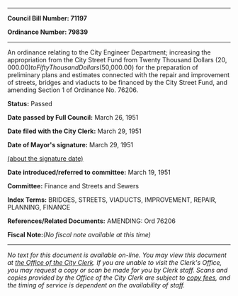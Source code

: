 

********

**Council Bill Number: 71197**
   
**Ordinance Number: 79839**
********

 An ordinance relating to the City Engineer Department; increasing the appropriation from the City Street Fund from Twenty Thousand Dollars ($20,000.00) to Fifty Thousand Dollars ($50,000.00) for the preparation of preliminary plans and estimates connected with the repair and improvement of streets, bridges and viaducts to be financed by the City Street Fund, and amending Section 1 of Ordinance No. 76206.

**Status:** Passed
   
**Date passed by Full Council:** March 26, 1951
   
**Date filed with the City Clerk:** March 29, 1951
   
**Date of Mayor's signature:** March 29, 1951
   
[(about the signature date)](/~public/approvaldate.htm)
   
   
   
**Date introduced/referred to committee:** March 19, 1951
   
**Committee:** Finance and Streets and Sewers
   
   
**Index Terms:** BRIDGES, STREETS, VIADUCTS, IMPROVEMENT, REPAIR, PLANNING, FINANCE

**References/Related Documents:** AMENDING: Ord 76206

**Fiscal Note:**_(No fiscal note available at this time)_
********

_No text for this document is available on-line. You may view this document at [the Office of the City Clerk](http://www.seattle.gov/leg/clerk/contactUs.htm). If you are unable to visit the Clerk's Office, you may request a copy or scan be made for you by Clerk staff. Scans and copies provided by the Office of the City Clerk are subject to [copy fees](http://clerk.seattle.gov/~public/clerkfees.htm), and the timing of service is dependent on the availability of staff._

